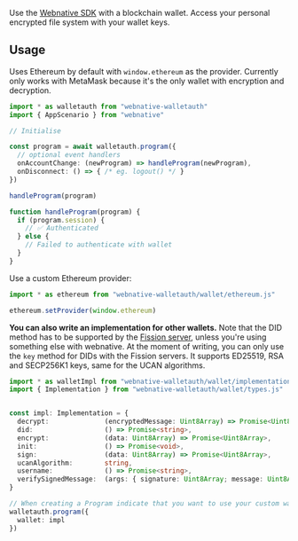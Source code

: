Use the [Webnative SDK](https://github.com/fission-codes/webnative#readme) with a blockchain wallet. Access your personal encrypted file system with your wallet keys.

## Usage

Uses Ethereum by default with `window.ethereum` as the provider. Currently only works with MetaMask because it's the only wallet with encryption and decryption.

```ts
import * as walletauth from "webnative-walletauth"
import { AppScenario } from "webnative"

// Initialise

const program = await walletauth.program({
  // optional event handlers
  onAccountChange: (newProgram) => handleProgram(newProgram),
  onDisconnect: () => { /* eg. logout() */ }
})

handleProgram(program)

function handleProgram(program) {
  if (program.session) {
    // ✅ Authenticated
  } else {
    // Failed to authenticate with wallet
  }
}
```

Use a custom Ethereum provider:

```ts
import * as ethereum from "webnative-walletauth/wallet/ethereum.js"

ethereum.setProvider(window.ethereum)
```

**You can also write an implementation for other wallets.** Note that the DID method has to be supported by the [Fission server](https://github.com/fission-codes/fission), unless you're using something else with webnative. At the moment of writing, you can only use the `key` method for DIDs with the Fission servers. It supports ED25519, RSA and SECP256K1 keys, same for the UCAN algorithms.

```ts
import * as walletImpl from "webnative-walletauth/wallet/implementation.js"
import { Implementation } from "webnative-walletauth/wallet/types.js"


const impl: Implementation = {
  decrypt:              (encryptedMessage: Uint8Array) => Promise<Uint8Array>,
  did:                  () => Promise<string>,
  encrypt:              (data: Uint8Array) => Promise<Uint8Array>,
  init:                 () => Promise<void>,
  sign:                 (data: Uint8Array) => Promise<Uint8Array>,
  ucanAlgorithm:        string,
  username:             () => Promise<string>,
  verifySignedMessage:  (args: { signature: Uint8Array; message: Uint8Array; publicKey?: Uint8Array }) => Promise<boolean>,
}

// When creating a Program indicate that you want to use your custom wallet implementation.
walletauth.program({
  wallet: impl
})
```
